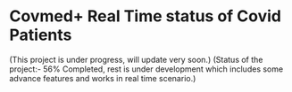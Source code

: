 # Covmed+ Real Time status of Covid Patients

(This project is under progress, will update very soon.)
(Status of the project:- 56% Completed, rest is under development which includes some advance features and works in real time scenario.)
